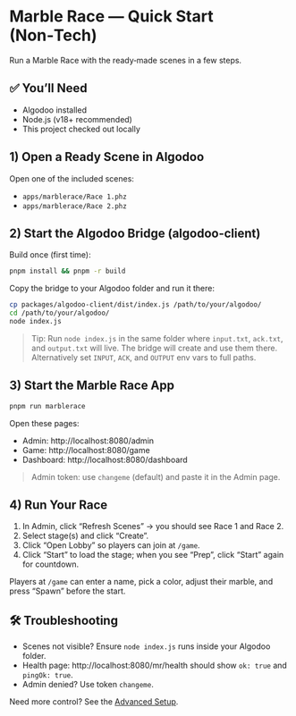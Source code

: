 # Marble Race — Quick Start (Non‑Tech)

Run a Marble Race with the ready‑made scenes in a few steps.

## ✅ You’ll Need

- Algodoo installed
- Node.js (v18+ recommended)
- This project checked out locally

## 1) Open a Ready Scene in Algodoo

Open one of the included scenes:

- `apps/marblerace/Race 1.phz`
- `apps/marblerace/Race 2.phz`

## 2) Start the Algodoo Bridge (algodoo-client)

Build once (first time):

```bash
pnpm install && pnpm -r build
```

Copy the bridge to your Algodoo folder and run it there:

```bash
cp packages/algodoo-client/dist/index.js /path/to/your/algodoo/
cd /path/to/your/algodoo/
node index.js
```

> Tip: Run `node index.js` in the same folder where `input.txt`, `ack.txt`, and `output.txt` will live. The bridge will create and use them there. Alternatively set `INPUT`, `ACK`, and `OUTPUT` env vars to full paths.

## 3) Start the Marble Race App

```bash
pnpm run marblerace
```

Open these pages:

- Admin: http://localhost:8080/admin
- Game: http://localhost:8080/game
- Dashboard: http://localhost:8080/dashboard

> Admin token: use `changeme` (default) and paste it in the Admin page.

## 4) Run Your Race

1. In Admin, click “Refresh Scenes” → you should see Race 1 and Race 2.
2. Select stage(s) and click “Create”.
3. Click “Open Lobby” so players can join at `/game`.
4. Click “Start” to load the stage; when you see “Prep”, click “Start” again for countdown.

Players at `/game` can enter a name, pick a color, adjust their marble, and press “Spawn” before the start.

## 🛠️ Troubleshooting

- Scenes not visible? Ensure `node index.js` runs inside your Algodoo folder.
- Health page: http://localhost:8080/mr/health should show `ok: true` and `pingOk: true`.
- Admin denied? Use token `changeme`.

Need more control? See the [Advanced Setup](./advanced-setup.md).
